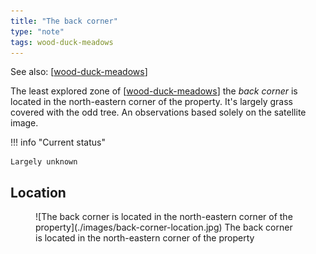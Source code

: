 ```yaml
---
title: "The back corner"
type: "note"
tags: wood-duck-meadows
---
```


See also: [[wood-duck-meadows]]

The least explored zone of [[wood-duck-meadows]] the _back corner_ is located in the north-eastern corner of the property. It's largely grass covered with the odd tree. An observations based solely on the satellite image.

!!! info "Current status"

    Largely unknown

## Location

<figure markdown>
![The back corner is located in the north-eastern corner of the property](./images/back-corner-location.jpg)
<caption>The back corner is located in the north-eastern corner of the property</caption>
</figure>


[//begin]: # "Autogenerated link references for markdown compatibility"
[wood-duck-meadows]: wood-duck-meadows "Wood duck meadows"
[//end]: # "Autogenerated link references"